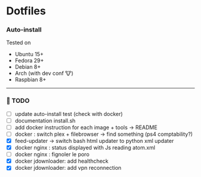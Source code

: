 # Dotfiles

### Auto-install
Tested on
* Ubuntu 15+
* Fedora 29+
* Debian 8+
* Arch (with dev conf 🐮)
* Raspbian 8+

---

### 📝 TODO
- [ ] update auto-install test (check with docker)
- [ ] documentation install.sh
- [ ] add docker instruction for each image + tools -> README
- [ ] docker : switch plex + filebrowser -\> find something (ps4 comptability?)
- [x] feed-updater -> switch bash html updater to python xml updater
- [x] docker nginx : status displayed with Js reading atom.xml
- [ ] docker nginx : fignoler le poro
- [x] docker jdownloader: add healthcheck
- [x] docker jdownloader: add vpn reconnection
